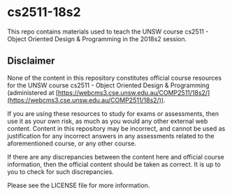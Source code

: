 # cs2511-18s2
This repo contains materials used to teach the UNSW course cs2511 - Object Oriented Design & Programming in the 2018s2 session.

## Disclaimer
None of the content in this repository constitutes official course resources for the UNSW course cs2511 - Object Oriented Design & Programming (administered at [https://webcms3.cse.unsw.edu.au/COMP2511/18s2/](https://webcms3.cse.unsw.edu.au/COMP2511/18s2/)). 

If you are using these resources to study for exams or assessments, then use it as your own risk, as much as you would any other external web content. Content in this repository may be incorrect, and cannot be used as justification for any incorrect answers in any assessments related to the aforementioned course, or any other course.

If there are any discrepancies between the content here and official course information, then the official content should be taken as correct. It is up to you to check for such discrepancies.

Please see the LICENSE file for more information.
